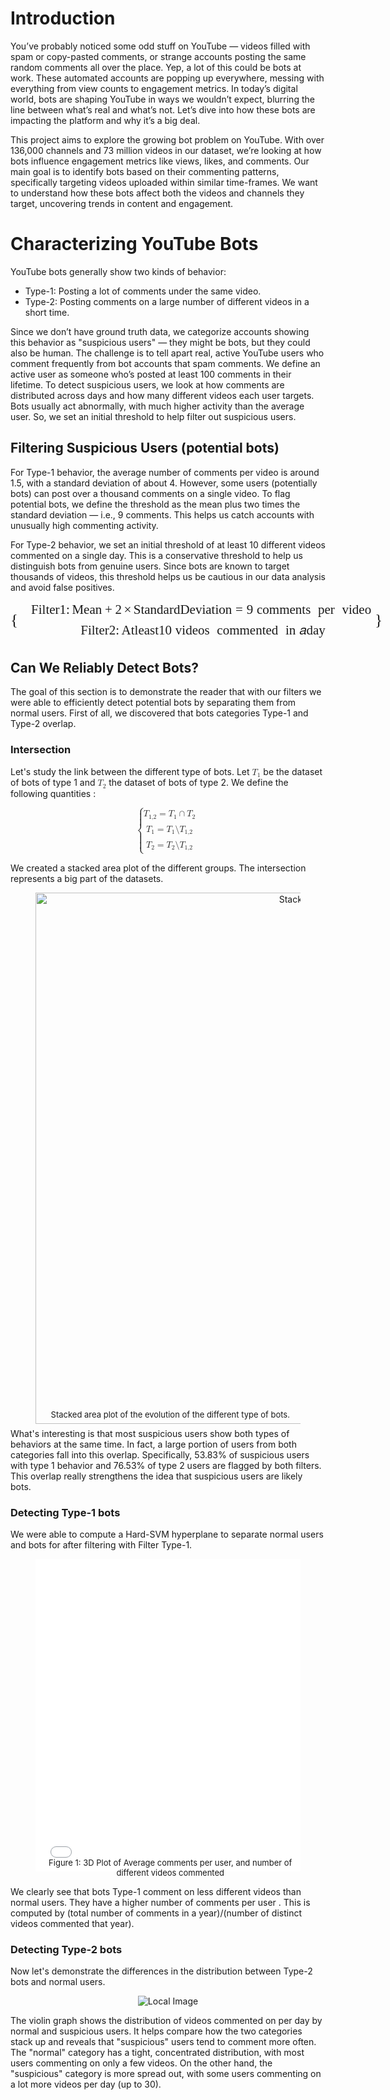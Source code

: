 # Introduction
You’ve probably noticed some odd stuff on YouTube — videos filled with spam or copy-pasted comments, or strange accounts posting the same random comments all over the place. Yep, a lot of this could be bots at work. These automated accounts are popping up everywhere, messing with everything from view counts to engagement metrics. In today’s digital world, bots are shaping YouTube in ways we wouldn’t expect, blurring the line between what’s real and what’s not. Let’s dive into how these bots are impacting the platform and why it’s a big deal.

This project aims to explore the growing bot problem on YouTube. With over 136,000 channels and 73 million videos in our dataset, we’re looking at how bots influence engagement metrics like views, likes, and comments. Our main goal is to identify bots based on their commenting patterns, specifically targeting videos uploaded within similar time-frames. We want to understand how these bots affect both the videos and channels they target, uncovering trends in content and engagement.

# Characterizing YouTube Bots
YouTube bots generally show two kinds of behavior:
- Type-1: Posting a lot of comments under the same video.
- Type-2: Posting comments on a large number of different videos in a short time.

Since we don’t have ground truth data, we categorize accounts showing this behavior as "suspicious users" — they might be bots, but they could also be human. The challenge is to tell apart real, active YouTube users who comment frequently from bot accounts that spam comments. We define an active user as someone who’s posted at least 100 comments in their lifetime. To detect suspicious users, we look at how comments are distributed across days and how many different videos each user targets. Bots usually act abnormally, with much higher activity than the average user. So, we set an initial threshold to help filter out suspicious users.

## Filtering Suspicious Users (potential bots)
For Type-1 behavior, the average number of comments per video is around 1.5, with a standard deviation of about 4. However, some users (potentially bots) can post over a thousand comments on a single video. To flag potential bots, we define the threshold as the mean plus two times the standard deviation — i.e., 9 comments. This helps us catch accounts with unusually high commenting activity. 

For Type-2 behavior, we set an initial threshold of at least 10 different videos commented on a single day. This is a conservative threshold to help us distinguish bots from genuine users. Since bots are known to target thousands of videos, this threshold helps us be cautious in our data analysis and avoid false positives.

<!-- <div style="border: 2px solidrgb(2, 13, 2); padding: 10px; background-color: #e8f5e9; border-radius: 8px; font-family: Arial, sans-serif;">
  <div style="font-size: 18px; color: #1976d2;">
     <p style="font-size: 18px; font-weight: bold;">Filter-1 = Mean + 2 * Standard Deviation = <span style="color: #d32f2f;">9 comments per video</span></p>
     <p style="font-size: 18px; font-weight: bold;">Filter-2 = <span style="color: #d32f2f;">10 videos commented in a day</span></p>
  </div>
</div> -->
<!-- <div style="border: 1px solid black; padding: 15px; background-color: white; border-radius: 8px; font-family: 'Times New Roman', serif;">
  <h2 style="margin-top: 0; text-align: center;">Filters for Data Analysis</h2>
  <ul style="list-style-type: none; padding: 0; margin: 0; font-size: 1.2em;">
    <li style="margin-bottom: 10px;">
      <strong>Filter-1:</strong> \( \text{Mean} + 2 \times \text{Standard Deviation} = \mathbf{9} \) comments per video
    </li>
    <li>
      <strong>Filter-2:</strong> At least \( \mathbf{10} \) videos commented in a day
    </li>
  </ul>
</div>
-->
<math display="block" class="tml-display" style="display: block; font-family: 'Times New Roman', serif; font-size: 1.5em;">
  <mrow>
    <mo fence="true" form="prefix" stretchy="true" style="font-size: 1.2em;">{</mo>
    <mtable displaystyle="true" columnalign="right left" style="margin-left: 1em;">
      <mtr>
        <mtd class="tml-right" style="padding: 0.7ex 0em 0.7ex 0em;">
          <mrow></mrow>
        </mtd>
        <mtd class="tml-left" style="padding: 0.7ex 0em 0.7ex 0em;">
          <mrow>
            <mi>Filter</mi>
            <mn>1</mn>
            <mo>:</mo>
            <mi>Mean</mi>
            <mo>+</mo>
            <mn>2</mn>
            <mo>×</mo>
            <mi>Standard</mi>
            <mi>Deviation</mi>
            <mo>=</mo>
            <mn>9</mn>
            <mo>comments</mo>
            <mo>per</mo>
            <mo>video</mo>
          </mrow>
        </mtd>
      </mtr>
      <mtr>
        <mtd class="tml-right" style="padding: 0.7ex 0em 0.7ex 0em;">
          <mrow></mrow>
        </mtd>
        <mtd class="tml-left" style="padding: 0.7ex 0em 0.7ex 0em;">
          <mrow>
            <mi>Filter</mi>
            <mn>2</mn>
            <mo>:</mo>
            <mi>At</mi>
            <mi>least</mi>
            <mn>10</mn>
            <mo>videos</mo>
            <mo>commented</mo>
            <mo>in</mo>
            <mi>a</mi>
            <mi>day</mi>
          </mrow>
        </mtd>
      </mtr>
    </mtable>
    <mo fence="true" form="postfix" stretchy="true" style="font-size: 1.2em;">}</mo>
  </mrow>
</math>


## Can We Reliably Detect Bots? 
The goal of this section is to demonstrate the reader that with our filters we were able to efficiently detect potential bots by separating them from normal users. First of all, we discovered that bots categories Type-1 and Type-2 overlap.

### Intersection

Let's study the link between the different type of bots. Let <math> <msub><mi>T</mi><mn>1</mn></msub></math> be the dataset of bots of type 1 and <math> <msub><mi>T</mi><mn>2</mn></msub></math> the dataset of bots of type 2. We define the following quantities :

<math display="block" class="tml-display" style="display:block math;">
  <mrow>
    <mo fence="true" form="prefix">{</mo>
    <mtable displaystyle="true" columnalign="right left">
      <mtr>
        <mtd class="tml-right" style="padding:0.7ex 0em 0.7ex 0em;">
          <mrow></mrow>
        </mtd>
        <mtd class="tml-left" style="padding:0.7ex 0em 0.7ex 0em;">
          <mrow>
            <msub>
              <mi>T</mi>
              <mn>1,2</mn>
            </msub>
            <mo>=</mo>
            <msub>
              <mi>T</mi>
              <mn>1</mn>
            </msub>
            <mo>∩</mo>
            <msub>
              <mi>T</mi>
              <mn>2</mn>
            </msub>
          </mrow>
        </mtd>
      </mtr>
      <mtr>
        <mtd class="tml-right" style="padding:0.7ex 0em 0.7ex 0em;">
          <mrow></mrow>
        </mtd>
        <mtd class="tml-left" style="padding:0.7ex 0em 0.7ex 0em;">
          <mrow>
            <msub>
              <menclose notation="top" class="tml-overline">
                <mi>T</mi>
              </menclose>
              <mn>1</mn>
            </msub>
            <mo>=</mo>
            <msub>
              <mi>T</mi>
              <mn>1</mn>
            </msub>
            <mi>\</mi>
            <msub>
              <mi>T</mi>
              <mn>1,2</mn>
            </msub>
          </mrow>
        </mtd>
      </mtr>
      <mtr>
        <mtd class="tml-right" style="padding:0.7ex 0em 0.7ex 0em;">
          <mrow></mrow>
        </mtd>
        <mtd class="tml-left" style="padding:0.7ex 0em 0.7ex 0em;">
          <mrow>
            <msub>
              <menclose notation="top" class="tml-overline">
                <mi>T</mi>
              </menclose>
              <mn>2</mn>
            </msub>
            <mo>=</mo>
            <msub>
              <mi>T</mi>
              <mn>2</mn>
            </msub>
            <mi>\</mi>
            <msub>
              <mi>T</mi>
              <mn>1,2</mn>
            </msub>
          </mrow>
        </mtd>
      </mtr>
    </mtable>
    <mo fence="true" form="postfix"></mo>
  </mrow>
</math>

We created a stacked area plot of the different groups. The intersection represents a big part of the datasets.

<div style="text-align: center;">
<figure>
  <img src="{{ site.baseurl }}/assets/data/introduction/different_types_of_bots.svg" alt="Stacked area" class='center'
  width="850px">
  <center>
  <figcaption>
  <p style="margin-top:-0.6cm;margin-left:0.2cm;">
    <font size=2> Stacked area plot of the evolution of the different type of bots.</font>
  </p>
  </figcaption>
  </center>
</figure>
</div>

What's interesting is that most suspicious users show both types of behaviors at the same time. In fact, a large portion of users from both categories fall into this overlap. Specifically, 53.83% of suspicious users with type 1 behavior and 76.53% of type 2 users are flagged by both filters. This overlap really strengthens the idea that suspicious users are likely bots.

### Detecting Type-1 bots
We were able to compute a Hard-SVM hyperplane to separate normal users and bots for after filtering with Filter Type-1. 
<div style="text-align: center;" id="Figure1">
<figure>
  <iframe src="{{ site.baseurl }}/assets/data/type-1_analysis/3D_hyperplane_density.html.html" 
          width="100%" 
          height="500" 
          style="border:none;">
  </iframe>
  <center>
  <figcaption>
    <p style="margin-top:-0.6cm;margin-left:0.2cm;">
      <font size="2">Figure 1: 3D Plot of Average comments per user, and number of different videos commented</font>
    </p>
  </figcaption>
  </center>
</figure>
</div>
We clearly see that bots Type-1 comment on less different videos than normal users. They have a higher number of comments per user . This is computed by (total number of comments in a year)/(number of distinct videos commented that year). 




### Detecting Type-2 bots
Now let's demonstrate the differences in the distribution between Type-2 bots and normal users.
<div style="text-align: center;">
  <img src="{{ site.baseurl }}/assets/data/introduction/violin.png" alt="Local Image">
</div>

The violin graph shows the distribution of videos commented on per day by normal and suspicious users. It helps compare how the two categories stack up and reveals that "suspicious" users tend to comment more often. The "normal" category has a tight, concentrated distribution, with most users commenting on only a few videos. On the other hand, the "suspicious" category is more spread out, with some users commenting on a lot more videos per day (up to 30).